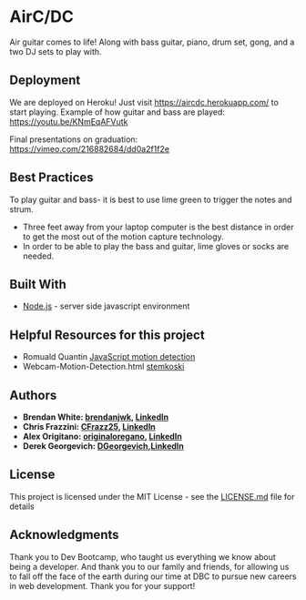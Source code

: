 # AirC/DC

Air guitar comes to life! Along with bass guitar, piano, drum set, gong, and a two DJ sets to play with.

## Deployment

We are deployed on Heroku! Just visit https://aircdc.herokuapp.com/ to start playing.
Example of how guitar and bass are played: https://youtu.be/KNmEqAFVutk

Final presentations on graduation: https://vimeo.com/216882684/dd0a2f1f2e

## Best Practices
To play guitar and bass- it is best to use lime green to trigger the notes and strum. 
- Three feet away from your laptop computer is the best distance in order to get the most out of the motion capture technology.
- In order to be able to play the bass and guitar, lime gloves or socks are needed. 

## Built With

* [Node.js](https://nodejs.org/en/docs/) - server side javascript environment

## Helpful Resources for this project
- Romuald Quantin [JavaScript motion detection](http://www.adobe.com/devnet/archive/html5/articles/javascript-motion-detection.html)
- Webcam-Motion-Detection.html [stemkoski](https://github.com/stemkoski/stemkoski.github.com/blob/master/Three.js/Webcam-Motion-Detection.html)


## Authors

- **Brendan White: [brendanjwk](https://github.com/brendanjwh), [LinkedIn](https://www.linkedin.com/in/brendan-white-3b14b827)**
- **Chris Frazzini: [CFrazz25](https://github.com/CFrazz25), [LinkedIn](https://www.linkedin.com/in/christopher-frazzini-12196642)**
- **Alex Origitano: [originaloregano](https://github.com/originaloregano), [LinkedIn](https://www.linkedin.com/in/alex-origitano)**
- **Derek Georgevich: [DGeorgevich](https://github.com/DGeorgevich),[LinkedIn](https://www.linkedin.com/in/derekgeorgevich)**

## License

This project is licensed under the MIT License - see the [LICENSE.md](LICENSE.md) file for details

## Acknowledgments

Thank you to Dev Bootcamp, who taught us everything we know about being a developer. And thank you to our family and friends, for allowing us to fall off the face of the earth during our time at DBC to pursue new careers in web development. Thank you for your support!

